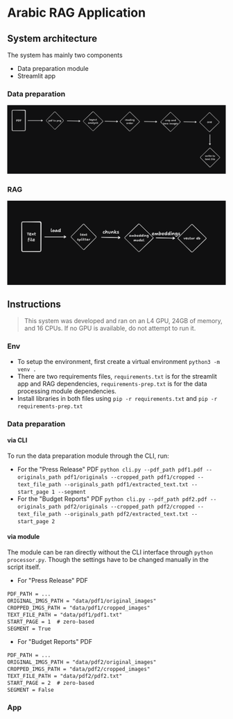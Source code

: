 # Arabic RAG Application

## System architecture
The system has mainly two components
- Data preparation module
- Streamlit app

### Data preparation
![](resources/data-prep.png)
### RAG
![](resources/rag.png)

## Instructions
> This system was developed and ran on an L4 GPU, 24GB of memory, and 16 CPUs. If no GPU is available, do not attempt to run it.

### Env
- To setup the environment, first create a virtual environment `python3 -m venv .`
- There are two requirements files, `requirements.txt` is for the streamlit app and RAG dependencies, `requirements-prep.txt` is for the data processing module dependencies.
- Install libraries in both files using `pip -r requirements.txt` and `pip -r requirements-prep.txt`

### Data preparation
#### via CLI
To run the data preparation module through the CLI, run:
- For the "Press Release" PDF `python cli.py --pdf_path pdf1.pdf --originals_path pdf1/originals --cropped_path pdf1/cropped --text_file_path --originals_path pdf1/extracted_text.txt --start_page 1 --segment`
- For the "Budget Reports" PDF `python cli.py --pdf_path pdf2.pdf --originals_path pdf2/originals --cropped_path pdf2/cropped --text_file_path --originals_path pdf2/extracted_text.txt --start_page 2`

#### via module
The module can be ran directly without the CLI interface through `python processor.py`. Though the settings have to be changed manually in the script itself.
- For "Press Release" PDF
```
PDF_PATH = ...
ORIGINAL_IMGS_PATH = "data/pdf1/original_images"
CROPPED_IMGS_PATH = "data/pdf1/cropped_images"
TEXT_FILE_PATH = "data/pdf1/pdf1.txt"
START_PAGE = 1  # zero-based
SEGMENT = True
```
- For "Budget Reports" PDF
```
PDF_PATH = ...
ORIGINAL_IMGS_PATH = "data/pdf2/original_images"
CROPPED_IMGS_PATH = "data/pdf2/cropped_images"
TEXT_FILE_PATH = "data/pdf2/pdf2.txt"
START_PAGE = 2  # zero-based
SEGMENT = False
```

### App
